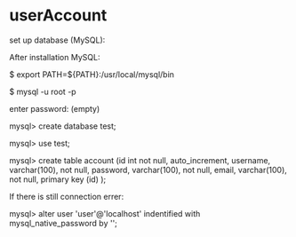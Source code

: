 # userAccount

set up database (MySQL):

After installation MySQL:

$ export PATH=${PATH}:/usr/local/mysql/bin

$ mysql -u root -p

enter password: (empty)

mysql>  create database test;

mysql> use test;

mysql> create table account (id int not null, auto_increment,
username, varchar(100), not null,
password, varchar(100), not null,
email, varchar(100), not null,
primary key (id)
);


If there is still connection errer:

mysql> alter user 'user'@'localhost' indentified with mysql_native_password by '';
